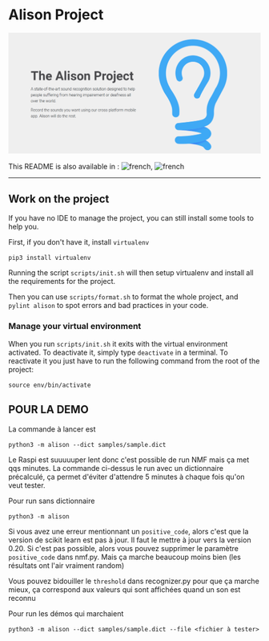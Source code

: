 # Alison Project

![Alison Project](./docs/images/banner.png)

This README is also available in : ![french](./README_FR), ![french](./README_FR)

---

## Work on the project

If you have no IDE to manage the project, you can still install some tools to help you.

First, if you don't have it, install `virtualenv`

```
pip3 install virtualenv
```

Running the script `scripts/init.sh` will then setup virtualenv and install all the requirements for the project.

Then you can use `scripts/format.sh` to format the whole project, and `pylint alison` to spot errors and bad practices in your code.

### Manage your virtual environment

When you run `scripts/init.sh` it exits with the virtual environment activated. To deactivate it, simply type `deactivate` in a terminal.
To reactivate it you just have to run the following command from the root of the project:

```
source env/bin/activate
```

## POUR LA DEMO

La commande à lancer est

```
python3 -m alison --dict samples/sample.dict
```

Le Raspi est suuuuuper lent donc c'est possible de run NMF mais ça met qqs minutes. La commande
ci-dessus le run avec un dictionnaire précalculé, ça permet d'éviter d'attendre 5 minutes à chaque
fois qu'on veut tester.

Pour run sans dictionnaire

```
python3 -m alison
```

Si vous avez une erreur mentionnant un `positive_code`, alors c'est que la version de
scikit learn est pas à jour. Il faut le mettre à jour vers la version 0.20. Si c'est
pas possible, alors vous pouvez supprimer le paramètre `positive_code` dans nmf.py. Mais
ça marche beaucoup moins bien (les résultats ont l'air vraiment random)

Vous pouvez bidouiller le `threshold`  dans recognizer.py pour que ça marche mieux, ça correspond
aux valeurs qui sont affichées quand un son est reconnu

Pour run les démos qui marchaient

```
python3 -m alison --dict samples/sample.dict --file <fichier à tester>
```
